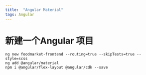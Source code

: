 ```yaml
---
title:  "Angular Material"
tags: Angular
---
```


# 新建一个Angular 项目

```
ng new foodmarket-frontend --routing=true --skipTests=true --style=scss
ng add @angular/material
npm i @angular/flex-layout @angular/cdk --save
```

